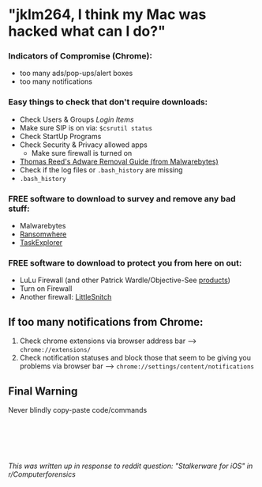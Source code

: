 # "jklm264, I think my Mac was hacked what can I do?"

### Indicators of Compromise (Chrome):

- too many ads/pop-ups/alert boxes
- too many notifications

### Easy things to check that don't require downloads:

- Check Users & Groups *Login Items*
- Make sure SIP is on via: `$csrutil status`
- Check StartUp Programs
- Check Security & Privacy allowed apps
	- Make sure firewall is turned on
- [Thomas Reed's Adware Removal Guide (from Malwarebytes)](https://www.thesafemac.com/arg/)
- Check if the log files or `.bash_history` are missing
- `.bash_history`

### FREE software to download to survey and remove any bad stuff:

- Malwarebytes
- [Ransomwhere](https://objective-see.com/products/ransomwhere.html)
- [TaskExplorer](https://objective-see.com/products/taskexplorer.html)

### FREE software to download to protect you from here on out:

- LuLu Firewall (and other Patrick Wardle/Objective-See [products](https://objective-see.com/products.html))
- Turn on Firewall
- Another firewall: [LittleSnitch](https://obdev.at/products/littlesnitch/index.html)

## If too many notifications from Chrome:

1. Check chrome extensions via browser address bar --> `chrome://extensions/`
2. Check notification statuses and block those that seem to be giving you problems via browser bar --> `chrome://settings/content/notifications`

## Final Warning
Never blindly copy-paste code/commands

<br /> 
<br /> 
<br /> 
<br /> 

*This was written up in response to reddit question: "Stalkerware for iOS" in r/Computerforensics*

